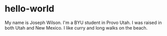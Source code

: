 # hello-world
My name is Joseph Wilson. I'm a BYU student in Provo Utah. I was raised in both Utah and New Mexico. I like curry and long walks on the beach. 
